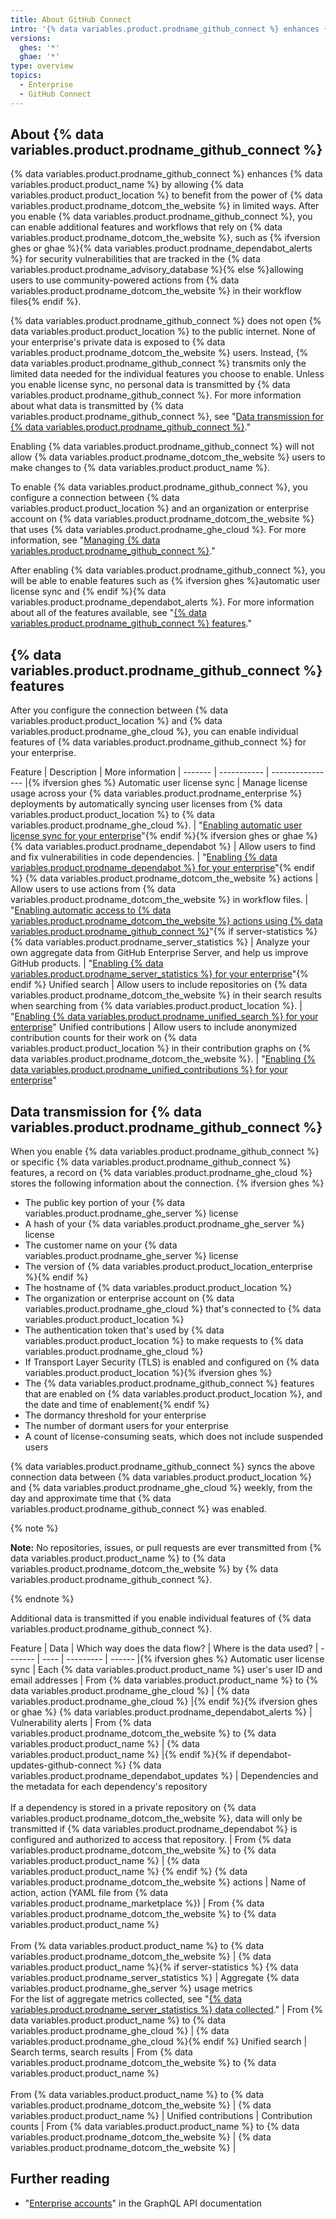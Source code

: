 ```yaml
---
title: About GitHub Connect
intro: '{% data variables.product.prodname_github_connect %} enhances {% data variables.product.product_name %} by giving you access to additional features and workflows that rely on the power of {% data variables.product.prodname_dotcom_the_website %}.'
versions:
  ghes: '*'
  ghae: '*'
type: overview
topics:
  - Enterprise
  - GitHub Connect
---
```


## About {% data variables.product.prodname_github_connect %}

{% data variables.product.prodname_github_connect %} enhances {% data variables.product.product_name %} by allowing {% data variables.product.product_location %} to benefit from the power of {% data variables.product.prodname_dotcom_the_website %} in limited ways. After you enable {% data variables.product.prodname_github_connect %}, you can enable additional features and workflows that rely on {% data variables.product.prodname_dotcom_the_website %}, such as {% ifversion ghes or ghae %}{% data variables.product.prodname_dependabot_alerts %} for security vulnerabilities that are tracked in the {% data variables.product.prodname_advisory_database %}{% else %}allowing users to use community-powered actions from {% data variables.product.prodname_dotcom_the_website %} in their workflow files{% endif %}.

{% data variables.product.prodname_github_connect %} does not open {% data variables.product.product_location %} to the public internet. None of your enterprise's private data is exposed to {% data variables.product.prodname_dotcom_the_website %} users. Instead, {% data variables.product.prodname_github_connect %} transmits only the limited data needed for the individual features you choose to enable. Unless you enable license sync, no personal data is transmitted by {% data variables.product.prodname_github_connect %}. For more information about what data is transmitted by {% data variables.product.prodname_github_connect %}, see "[Data transmission for {% data variables.product.prodname_github_connect %}](#data-transmission-for-github-connect)."

Enabling {% data variables.product.prodname_github_connect %} will not allow {% data variables.product.prodname_dotcom_the_website %} users to make changes to {% data variables.product.product_name %}.

To enable {% data variables.product.prodname_github_connect %}, you configure a connection between {% data variables.product.product_location %} and an organization or enterprise account on {% data variables.product.prodname_dotcom_the_website %} that uses {% data variables.product.prodname_ghe_cloud %}. For more information, see "[Managing {% data variables.product.prodname_github_connect %}](/admin/configuration/configuring-github-connect/managing-github-connect)."

After enabling {% data variables.product.prodname_github_connect %}, you will be able to enable features such as {% ifversion ghes %}automatic user license sync and {% endif %}{% data variables.product.prodname_dependabot_alerts %}. For more information about all of the features available, see "[{% data variables.product.prodname_github_connect %} features](#github-connect-features)."

## {% data variables.product.prodname_github_connect %} features

After you configure the connection between {% data variables.product.product_location %} and {% data variables.product.prodname_ghe_cloud %}, you can enable individual features of {% data variables.product.prodname_github_connect %} for your enterprise.

Feature | Description | More information |
------- | ----------- | ---------------- |{% ifversion ghes %}
Automatic user license sync | Manage license usage across your {% data variables.product.prodname_enterprise %} deployments by automatically syncing user licenses from {% data variables.product.product_location %} to {% data variables.product.prodname_ghe_cloud %}. | "[Enabling automatic user license sync for your enterprise](/admin/configuration/configuring-github-connect/enabling-automatic-user-license-sync-for-your-enterprise)"{% endif %}{% ifversion ghes or ghae %}
{% data variables.product.prodname_dependabot %} | Allow users to find and fix vulnerabilities in code dependencies. | "[Enabling {% data variables.product.prodname_dependabot %} for your enterprise](/admin/configuration/configuring-github-connect/enabling-dependabot-for-your-enterprise)"{% endif %}
{% data variables.product.prodname_dotcom_the_website %} actions | Allow users to use actions from {% data variables.product.prodname_dotcom_the_website %} in workflow files. | "[Enabling automatic access to {% data variables.product.prodname_dotcom_the_website %} actions using {% data variables.product.prodname_github_connect %}](/admin/github-actions/managing-access-to-actions-from-githubcom/enabling-automatic-access-to-githubcom-actions-using-github-connect)"{% if server-statistics %}
{% data variables.product.prodname_server_statistics %} | Analyze your own aggregate data from GitHub Enterprise Server, and help us improve GitHub products. | "[Enabling {% data variables.product.prodname_server_statistics %} for your enterprise](/admin/configuration/configuring-github-connect/enabling-server-statistics-for-your-enterprise)"{% endif %}
Unified search | Allow users to include repositories on {% data variables.product.prodname_dotcom_the_website %} in their search results when searching from {% data variables.product.product_location %}. | "[Enabling {% data variables.product.prodname_unified_search %} for your enterprise](/admin/configuration/configuring-github-connect/enabling-unified-search-for-your-enterprise)"
Unified contributions | Allow users to include anonymized contribution counts for their work on {% data variables.product.product_location %} in their contribution graphs on {% data variables.product.prodname_dotcom_the_website %}. | "[Enabling {% data variables.product.prodname_unified_contributions %} for your enterprise](/admin/configuration/configuring-github-connect/enabling-unified-contributions-for-your-enterprise)"

## Data transmission for {% data variables.product.prodname_github_connect %} 

When you enable {% data variables.product.prodname_github_connect %} or specific {% data variables.product.prodname_github_connect %} features, a record on {% data variables.product.prodname_ghe_cloud %} stores the following information about the connection.
{% ifversion ghes %}
- The public key portion of your {% data variables.product.prodname_ghe_server %} license
- A hash of your {% data variables.product.prodname_ghe_server %} license
- The customer name on your {% data variables.product.prodname_ghe_server %} license
- The version of {% data variables.product.product_location_enterprise %}{% endif %}
- The hostname of {% data variables.product.product_location %}
- The organization or enterprise account on {% data variables.product.prodname_ghe_cloud %} that's connected to {% data variables.product.product_location %}
- The authentication token that's used by {% data variables.product.product_location %} to make requests to {% data variables.product.prodname_ghe_cloud %}
- If Transport Layer Security (TLS) is enabled and configured on {% data variables.product.product_location %}{% ifversion ghes %}
- The {% data variables.product.prodname_github_connect %} features that are enabled on {% data variables.product.product_location %}, and the date and time of enablement{% endif %}
- The dormancy threshold for your enterprise
- The number of dormant users for your enterprise
- A count of license-consuming seats, which does not include suspended users

{% data variables.product.prodname_github_connect %} syncs the above connection data between {% data variables.product.product_location %} and {% data variables.product.prodname_ghe_cloud %} weekly, from the day and approximate time that {% data variables.product.prodname_github_connect %} was enabled.

{% note %}

**Note:** No repositories, issues, or pull requests are ever transmitted from {% data variables.product.product_name %} to {% data variables.product.prodname_dotcom_the_website %} by {% data variables.product.prodname_github_connect %}.

{% endnote %}

Additional data is transmitted if you enable individual features of {% data variables.product.prodname_github_connect %}.

Feature | Data | Which way does the data flow? | Where is the data used? | 
------- | ---- | --------- | ------ |{% ifversion ghes %}
Automatic user license sync | Each {% data variables.product.product_name %} user's user ID and email addresses | From {% data variables.product.product_name %} to {% data variables.product.prodname_ghe_cloud %} | {% data variables.product.prodname_ghe_cloud %} |{% endif %}{% ifversion ghes or ghae %}
{% data variables.product.prodname_dependabot_alerts %} | Vulnerability alerts | From {% data variables.product.prodname_dotcom_the_website %} to {% data variables.product.product_name %} | {% data variables.product.product_name %} |{% endif %}{% if dependabot-updates-github-connect %}
{% data variables.product.prodname_dependabot_updates %} | Dependencies and the metadata for each dependency's repository<br><br>If a dependency is stored in a private repository on {% data variables.product.prodname_dotcom_the_website %}, data will only be transmitted if {% data variables.product.prodname_dependabot %} is configured and authorized to access that repository. | From {% data variables.product.prodname_dotcom_the_website %} to {% data variables.product.product_name %} | {% data variables.product.product_name %} {% endif %}
{% data variables.product.prodname_dotcom_the_website %} actions | Name of action, action (YAML file from {% data variables.product.prodname_marketplace %}) | From {% data variables.product.prodname_dotcom_the_website %} to {% data variables.product.product_name %}<br><br>From {% data variables.product.product_name %} to {% data variables.product.prodname_dotcom_the_website %} | {% data variables.product.product_name %}{% if server-statistics %}
{% data variables.product.prodname_server_statistics %} | Aggregate {% data variables.product.prodname_ghe_server %} usage metrics<br>For the list of aggregate metrics collected, see "[{% data variables.product.prodname_server_statistics %} data collected](/admin/monitoring-activity-in-your-enterprise/analyzing-how-your-team-works-with-server-statistics/about-server-statistics#server-statistics-data-collected)." | From {% data variables.product.product_name %} to {% data variables.product.prodname_ghe_cloud %} | {% data variables.product.prodname_ghe_cloud %}{% endif %}
Unified search | Search terms, search results | From {% data variables.product.prodname_dotcom_the_website %} to {% data variables.product.product_name %}<br><br>From {% data variables.product.product_name %} to {% data variables.product.prodname_dotcom_the_website %} | {% data variables.product.product_name %} |
Unified contributions | Contribution counts | From {% data variables.product.product_name %} to {% data variables.product.prodname_dotcom_the_website %} | {% data variables.product.prodname_dotcom_the_website %} |

## Further reading

- "[Enterprise accounts](/graphql/guides/managing-enterprise-accounts)" in the GraphQL API documentation
